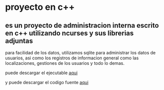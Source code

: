 # proyecto en c++

## es un proyecto de administracion interna escrito en c++ utilizando ncurses y sus librerias adjuntas

para facilidad de los datos, utilizamos sqlite para administrar los datos de usuarios, asi como los registros de informacion general como las localizaciones, gestiones de los usuarios y todo lo demas.

puede descargar el ejecutable [aqui](./main.cpp)

y puede descargar el codigo fuente [aqui](./main.cpp)
